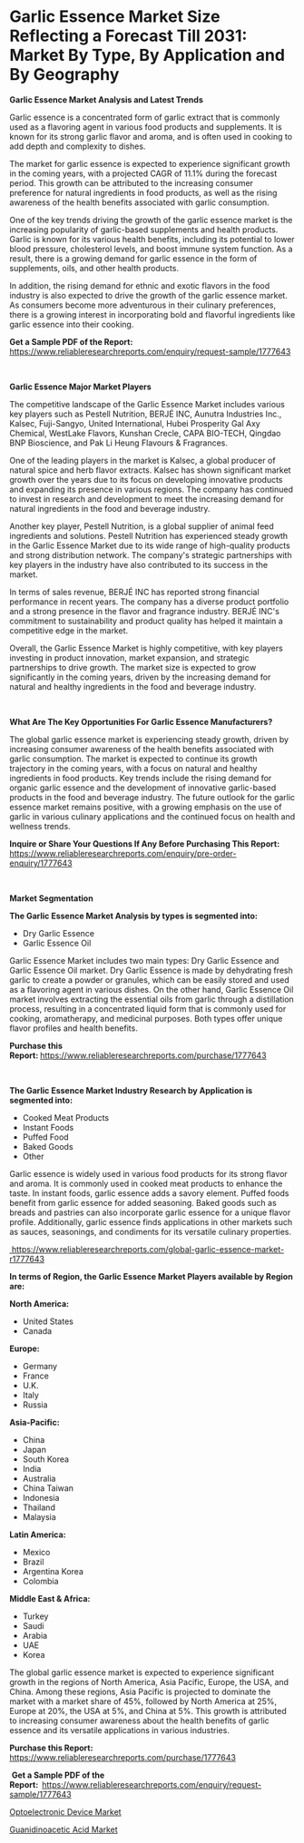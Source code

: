 <p><h1>Garlic Essence Market Size Reflecting a Forecast Till 2031: Market By Type, By Application and By Geography</h1></p><p><strong>Garlic Essence Market Analysis and Latest Trends</strong></p>
<p><p>Garlic essence is a concentrated form of garlic extract that is commonly used as a flavoring agent in various food products and supplements. It is known for its strong garlic flavor and aroma, and is often used in cooking to add depth and complexity to dishes.</p><p>The market for garlic essence is expected to experience significant growth in the coming years, with a projected CAGR of 11.1% during the forecast period. This growth can be attributed to the increasing consumer preference for natural ingredients in food products, as well as the rising awareness of the health benefits associated with garlic consumption.</p><p>One of the key trends driving the growth of the garlic essence market is the increasing popularity of garlic-based supplements and health products. Garlic is known for its various health benefits, including its potential to lower blood pressure, cholesterol levels, and boost immune system function. As a result, there is a growing demand for garlic essence in the form of supplements, oils, and other health products.</p><p>In addition, the rising demand for ethnic and exotic flavors in the food industry is also expected to drive the growth of the garlic essence market. As consumers become more adventurous in their culinary preferences, there is a growing interest in incorporating bold and flavorful ingredients like garlic essence into their cooking.</p></p>
<p><strong>Get a Sample PDF of the Report:&nbsp;</strong> <a href="https://www.reliableresearchreports.com/enquiry/request-sample/1777643">https://www.reliableresearchreports.com/enquiry/request-sample/1777643</a></p>
<p>&nbsp;</p>
<p><strong>Garlic Essence Major Market Players</strong></p>
<p><p>The competitive landscape of the Garlic Essence Market includes various key players such as Pestell Nutrition, BERJÉ INC, Aunutra Industries Inc., Kalsec, Fuji-Sangyo, United International, Hubei Prosperity Gal Axy Chemical, WestLake Flavors, Kunshan Crecle, CAPA BIO-TECH, Qingdao BNP Bioscience, and Pak Li Heung Flavours & Fragrances.</p><p>One of the leading players in the market is Kalsec, a global producer of natural spice and herb flavor extracts. Kalsec has shown significant market growth over the years due to its focus on developing innovative products and expanding its presence in various regions. The company has continued to invest in research and development to meet the increasing demand for natural ingredients in the food and beverage industry.</p><p>Another key player, Pestell Nutrition, is a global supplier of animal feed ingredients and solutions. Pestell Nutrition has experienced steady growth in the Garlic Essence Market due to its wide range of high-quality products and strong distribution network. The company's strategic partnerships with key players in the industry have also contributed to its success in the market.</p><p>In terms of sales revenue, BERJÉ INC has reported strong financial performance in recent years. The company has a diverse product portfolio and a strong presence in the flavor and fragrance industry. BERJÉ INC's commitment to sustainability and product quality has helped it maintain a competitive edge in the market.</p><p>Overall, the Garlic Essence Market is highly competitive, with key players investing in product innovation, market expansion, and strategic partnerships to drive growth. The market size is expected to grow significantly in the coming years, driven by the increasing demand for natural and healthy ingredients in the food and beverage industry.</p></p>
<p>&nbsp;</p>
<p><strong>What Are The Key Opportunities For Garlic Essence Manufacturers?</strong></p>
<p><p>The global garlic essence market is experiencing steady growth, driven by increasing consumer awareness of the health benefits associated with garlic consumption. The market is expected to continue its growth trajectory in the coming years, with a focus on natural and healthy ingredients in food products. Key trends include the rising demand for organic garlic essence and the development of innovative garlic-based products in the food and beverage industry. The future outlook for the garlic essence market remains positive, with a growing emphasis on the use of garlic in various culinary applications and the continued focus on health and wellness trends.</p></p>
<p><strong>Inquire or Share Your Questions If Any Before Purchasing This Report:</strong> <a href="https://www.reliableresearchreports.com/enquiry/pre-order-enquiry/1777643">https://www.reliableresearchreports.com/enquiry/pre-order-enquiry/1777643</a></p>
<p>&nbsp;</p>
<p><strong>Market Segmentation</strong></p>
<p><strong>The Garlic Essence Market Analysis by types is segmented into:</strong></p>
<p><ul><li>Dry Garlic Essence</li><li>Garlic Essence Oil</li></ul></p>
<p><p>Garlic Essence Market includes two main types: Dry Garlic Essence and Garlic Essence Oil market. Dry Garlic Essence is made by dehydrating fresh garlic to create a powder or granules, which can be easily stored and used as a flavoring agent in various dishes. On the other hand, Garlic Essence Oil market involves extracting the essential oils from garlic through a distillation process, resulting in a concentrated liquid form that is commonly used for cooking, aromatherapy, and medicinal purposes. Both types offer unique flavor profiles and health benefits.</p></p>
<p><strong>Purchase this Report:&nbsp;</strong><a href="https://www.reliableresearchreports.com/purchase/1777643">https://www.reliableresearchreports.com/purchase/1777643</a></p>
<p>&nbsp;</p>
<p><strong>The Garlic Essence Market Industry Research by Application is segmented into:</strong></p>
<p><ul><li>Cooked Meat Products</li><li>Instant Foods</li><li>Puffed Food</li><li>Baked Goods</li><li>Other</li></ul></p>
<p><p>Garlic essence is widely used in various food products for its strong flavor and aroma. It is commonly used in cooked meat products to enhance the taste. In instant foods, garlic essence adds a savory element. Puffed foods benefit from garlic essence for added seasoning. Baked goods such as breads and pastries can also incorporate garlic essence for a unique flavor profile. Additionally, garlic essence finds applications in other markets such as sauces, seasonings, and condiments for its versatile culinary properties.</p></p>
<p><a href="https://www.reliableresearchreports.com/global-garlic-essence-market-r1777643">&nbsp;https://www.reliableresearchreports.com/global-garlic-essence-market-r1777643</a></p>
<p><strong>In terms of Region, the Garlic Essence Market Players available by Region are:</strong></p>
<p>
    <p> <strong> North America: </strong>
        <ul>
            <li>United States</li>
            <li>Canada</li>
        </ul>
        </p> 
    <p> <strong> Europe: </strong>
        <ul>
            <li>Germany</li>
            <li>France</li>
            <li>U.K.</li>
            <li>Italy</li>
            <li>Russia</li>
        </ul>
        </p> 
    <p> <strong> Asia-Pacific: </strong>
        <ul>
            <li>China</li>
            <li>Japan</li>
            <li>South Korea</li>
            <li>India</li>
            <li>Australia</li>
            <li>China Taiwan</li>
            <li>Indonesia</li>
            <li>Thailand</li>
            <li>Malaysia</li>
        </ul>
        </p> 
    <p> <strong> Latin America: </strong>
        <ul>
            <li>Mexico</li>
            <li>Brazil</li>
            <li>Argentina Korea</li>
            <li>Colombia</li>
        </ul>
        </p> 
    <p> <strong> Middle East & Africa: </strong>
        <ul>
            <li>Turkey</li>
            <li>Saudi</li>
            <li>Arabia</li>
            <li>UAE</li>
            <li>Korea</li>
        </ul>
    </p>
    </p>
<p><p>The global garlic essence market is expected to experience significant growth in the regions of North America, Asia Pacific, Europe, the USA, and China. Among these regions, Asia Pacific is projected to dominate the market with a market share of 45%, followed by North America at 25%, Europe at 20%, the USA at 5%, and China at 5%. This growth is attributed to increasing consumer awareness about the health benefits of garlic essence and its versatile applications in various industries.</p></p>
<p><strong>Purchase this Report: </strong><a href="https://www.reliableresearchreports.com/purchase/1777643">https://www.reliableresearchreports.com/purchase/1777643</a></p>
<p>&nbsp;<strong>Get a Sample PDF of the Report:&nbsp;&nbsp;</strong><a href="https://www.reliableresearchreports.com/enquiry/request-sample/1777643">https://www.reliableresearchreports.com/enquiry/request-sample/1777643</a></p>
<p><strong></strong></p>
<p><p><a href="https://view.publitas.com/reportprime-1/global-optoelectronic-device-market-size-and-market-trends-insights-and-projections-from-2024-to-2031/">Optoelectronic Device Market</a></p><p><a href="https://meowing-canidae-761.notion.site/Guanidinoacetic-Acid-Market-Analysis-Examines-its-Scope-on-Growth-Opportunities-and-Forecasted-Tren-aeca2a21f1b9493abc16f7ee7eb3c340">Guanidinoacetic Acid Market</a></p></p>